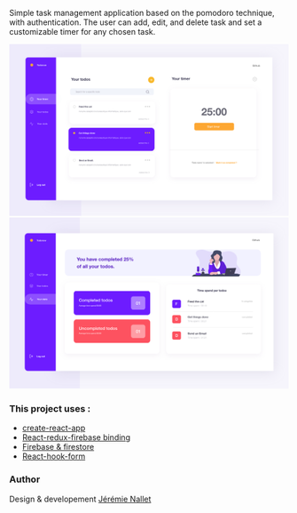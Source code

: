 Simple task management application based on the pomodoro technique, with authentication. The user
can add, edit, and delete task and set a customizable timer for any chosen task.

![Thumbnail](preview1.png) ![Thumbnail2](preview2.png)

### This project uses :

-   [create-react-app](https://github.com/facebook/create-react-app)
-   [React-redux-firebase binding](https://github.com/prescottprue/react-redux-firebase)
-   [Firebase & firestore](https://firebase.google.com)
-   [React-hook-form](https://github.com/react-hook-form/react-hook-form)

### Author

Design & developement [Jérémie Nallet](https://github.com/JeremieNallet)
